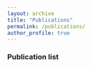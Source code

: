 ```yaml
---
layout: archive
title: "Publications"
permalink: /publications/
author_profile: true
---
```


<style type="text/css">
    
.bibbase_note {
    color: red;
    font-weight: bold;
}

.note {
    color: green;
    font-style: italic;
}

</style>

### Publication list
<script src="https://bibbase.org/show?bib=https://rmiyagusuku.github.io/files/miyagusuku.bib&jsonp=1&group0=year&group1=type"></script>
